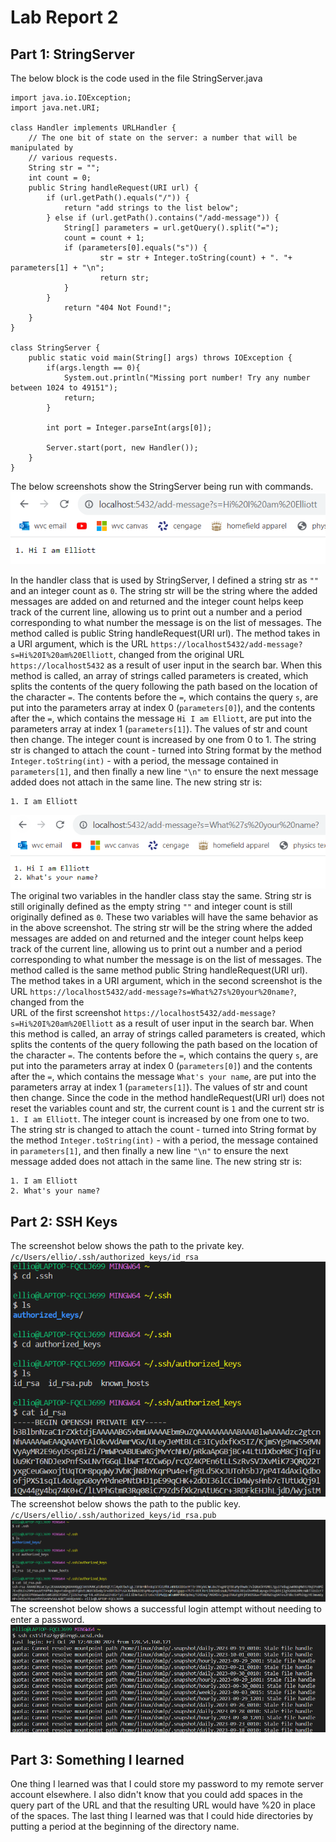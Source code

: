 # Lab Report 2  
## Part 1: StringServer  
The below block is the code used in the file StringServer.java  

```
import java.io.IOException;
import java.net.URI;

class Handler implements URLHandler {
    // The one bit of state on the server: a number that will be manipulated by
    // various requests.
    String str = "";
    int count = 0;
    public String handleRequest(URI url) {
        if (url.getPath().equals("/")) {
            return "add strings to the list below";
        } else if (url.getPath().contains("/add-message")) {
            String[] parameters = url.getQuery().split("=");
            count = count + 1;
            if (parameters[0].equals("s")) {
                    str = str + Integer.toString(count) + ". "+ parameters[1] + "\n";
                    return str;
            }
        } 
            return "404 Not Found!";
    }
}

class StringServer {
    public static void main(String[] args) throws IOException {
        if(args.length == 0){
            System.out.println("Missing port number! Try any number between 1024 to 49151");
            return;
        }

        int port = Integer.parseInt(args[0]);

        Server.start(port, new Handler());
    }
}
```

The below screenshots show the StringServer being run with commands.  
![Image](lab2com1.png)  
 
In the handler class that is used by StringServer, I defined a string str as ` "" ` and an integer count as `0`. The string str will be the string where the added messages are added on and returned 
and the integer count helps keep track of the current line, allowing us to print out a number and a period corresponding to what number the message is on the list of messages. 
The method called is public String handleRequest(URI url). The method takes in a URI argument, which is the URL `https://localhost5432/add-message?s=Hi%20I%20am%20Elliott`, changed from the original 
URL `https://localhost5432` as a result of user input in the search bar. When this method is called, 
an array of strings called parameters is created, which splits the contents of the query following the path based on the location of the character `=`. The contents before the `=`, which contains the query `s`,
are put into the parameters array at index 0 (`parameters[0]`), and the contents after the `=`, which contains the message `Hi I am Elliott`, are put into the parameters array at index 1 (`parameters[1]`). 
The values of str and count then change. The integer count is increased by one from 0 to 1. The string str is changed to attach the count - turned into String format by the method `Integer.toString(int)` - with a period, 
the message contained in `parameters[1]`, and then finally a new line `"\n"` to ensure the next message added does not attach in the same line. The new string str is:  
```
1. I am Elliott  
```

![Image](lab2com2.png)  
The original two variables in the handler class stay the same. String str is still originally defined as the empty string `""` and integer count is still originally defined as `0`.  These two variables will have the same behavior as in the above screenshot. The string str will be the string where the added messages are added on and returned and the integer count helps keep track of the current line, allowing us to print out a number and a period corresponding to what number the message is on the list of messages. 
The method called is the same method public String handleRequest(URI url). The method takes in a URI argument, which in the second screenshot is the URL `https://localhost5432/add-message?s=What%27s%20your%20name?`, changed from the  
URL of the first screenshot `https://localhost5432/add-message?s=Hi%20I%20am%20Elliott` as a result of user input in the search bar. When this method is called, 
an array of strings called parameters is created, which splits the contents of the query following the path based on the location of the character `=`. The contents before the `=`, which contains the query `s`,
are put into the parameters array at index 0 (`parameters[0]`) and the contents after the `=`, which contains the message `What's your name`, are put into the parameters array at index 1 (`parameters[1]`). 
The values of str and count then change. Since the code in the method handleRequest(URI url) does not reset the variables count and str, the current count is `1` and the current str is `1. I am Elliott`. The integer count is increased by one from one to two. The string str is changed to attach the count - turned into String format by the method `Integer.toString(int)` - with a period, 
the message contained in `parameters[1]`, and then finally a new line `"\n"` to ensure the next message added does not attach in the same line. The new string str is:
```
1. I am Elliott
2. What's your name?
```

## Part 2: SSH Keys 
The screenshot below shows the path to the private key.  
`/c/Users/ellio/.ssh/authorized_keys/id_rsa`  
![Image](lab2privateKey.png)  
The screenshot below shows the path to the public key.
`/c/Users/ellio/.ssh/authorized_keys/id_rsa.pub`
![Image](lab2pubKey.png)  
The screenshot below shows a successful login attempt without needing to enter a password.  
![Image](lab2NoLogin.png)  

## Part 3: Something I learned
One thing I learned was that I could store my password to my remote server account elsewhere. I also didn't know that you could add spaces in the query part of the URL and that the resulting URL would have %20 in place of the spaces. The last thing I learned was that I could hide directories by putting a period at the beginning of the directory name. 
